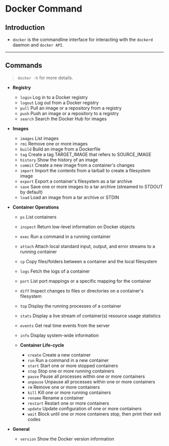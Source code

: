# Docker Command

## Introduction

* `docker` is the commandline interface for interacting with the `dockerd` daemon and `docker API`.

---

## Commands

> `docker -h` for more details.

* __Registry__

    * `login`       Log in to a Docker registry
    * `logout`      Log out from a Docker registry
    * `pull`        Pull an image or a repository from a registry
    * `push`        Push an image or a repository to a registry
    * `search`      Search the Docker Hub for images


* __Images__

    * `images`      List images
    * `rmi`         Remove one or more images
    * `build`       Build an image from a Dockerfile
    * `tag`         Create a tag TARGET_IMAGE that refers to SOURCE_IMAGE
    * `history`     Show the history of an image
    * `commit`      Create a new image from a container's changes
    * `import`      Import the contents from a tarball to create a filesystem image
    * `export`      Export a container's filesystem as a tar archive
    * `save`        Save one or more images to a tar archive (streamed to STDOUT by default)
    * `load`        Load an image from a tar archive or STDIN

* __Container Operations__

    * `ps`          List containers
    * `inspect`     Return low-level information on Docker objects
    * `exec`        Run a command in a running container
    * `attach`      Attach local standard input, output, and error streams to a running container
    * `cp`          Copy files/folders between a container and the local filesystem
    * `logs`        Fetch the logs of a container
    * `port`        List port mappings or a specific mapping for the container
    * `diff`        Inspect changes to files or directories on a container's filesystem
    * `top`         Display the running processes of a container
    * `stats`       Display a live stream of container(s) resource usage statistics
    * `events`      Get real time events from the server
    * `info`        Display system-wide information


  * __Container Life-cycle__

    * `create`      Create a new container
    * `run`         Run a command in a new container
    * `start`       Start one or more stopped containers
    * `stop`        Stop one or more running containers
    * `pause`       Pause all processes within one or more containers
    * `unpause`     Unpause all processes within one or more containers
    * `rm`          Remove one or more containers
    * `kill`        Kill one or more running containers
    * `rename`      Rename a container
    * `restart`     Restart one or more containers
    * `update`      Update configuration of one or more containers
    * `wait`        Block until one or more containers stop, then print their exit codes


* __General__

    * `version`     Show the Docker version information

